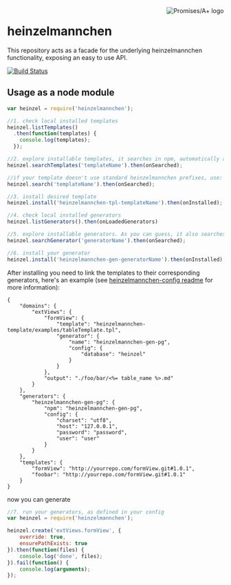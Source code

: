 <a href="http://promises-aplus.github.com/promises-spec">
    <img src="http://promises-aplus.github.com/promises-spec/assets/logo-small.png"
         align="right" valign="top" alt="Promises/A+ logo" />
</a>

heinzelmannchen
===============

This repository acts as a facade for the underlying heinzelmannchen functionality, exposing an easy to use API.

[![Build Status](https://travis-ci.org/heinzelmannchen/heinzelmannchen.png?branch=master)](https://travis-ci.org/heinzelmannchen/heinzelmannchen)

Usage as a node module
----------------------
```javascript
var heinzel = require('heinzelmannchen');

//1. check local installed templates
heinzel.listTemplates()
  .then(function(templates) { 
    console.log(templates); 
  });

//2. explore installable templates, it searches in npm, automatically adding the corresponding prefix 'heinzelmannchen-tpl-'
heinzel.searchTemplates('templateName').then(onSearched);

//if your template doesn't use standard heinzelmannchen prefixes, use:
heinzel.search('templateName').then(onSearched);

//3. install desired template
heinzel.install('heinzelmannchen-tpl-templateName').then(onInstalled);

//4. check local installed generators
heinzel.listGenerators().then(onLoadedGenerators)

//5. explore installable generators. As you can guess, it also searches in npm with following prefix: 'heinzelmannchen-gen-'
heinzel.searchGenerator('generatorName').then(onSearched);

//6. install your generator
heinzel.install('heinzelmannchen-gen-generatorName').then(onInstalled);
```

After installing you need to link the templates to their corresponding generators, here's an example (see [heinzelmannchen-config readme](https://github.com/heinzelmannchen/heinzelmannchen-config/blob/master/README.md#usage) for more information):

```
{
    "domains": {
        "extViews": {
            "formView": {
                "template": "heinzelmannchen-template/examples/tableTemplate.tpl",
                "generator": {
                    "name": "heinzelmannchen-gen-pg",
                    "config": {
                        "database": "heinzel"
                    }
                }
            },
            "output": "./foo/bar/<%= table_name %>.md"
        }
    },
    "generators": {
        "heinzelmannchen-gen-pg": {
            "npm": "heinzelmannchen-gen-pg",
            "config": {
                "charset": "utf8",
                "host": "127.0.0.1",
                "password": "password",
                "user": "user"
            }
        }
    },
    "templates": {
        "formView": "http://yourrepo.com/formView.git#1.0.1",
        "foobar": "http://yourrepo.com/formView.git#1.0.1"
    }
}
```

now you can generate

```javascript
//7. run your generators, as defined in your config
var heinzel = require('heinzelmannchen');

heinzel.create('extViews.formView', {
    override: true,
    ensurePathExists: true
}).then(function(files) {
    console.log('done', files);
}).fail(function() {
    console.log(arguments);
});

```